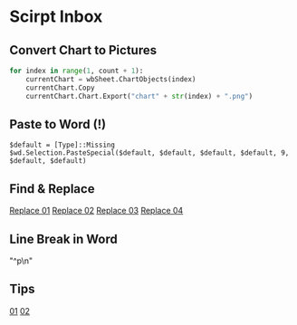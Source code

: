 # Scirpt Inbox

## Convert Chart to Pictures

```python
for index in range(1, count + 1):
    currentChart = wbSheet.ChartObjects(index)
    currentChart.Copy
    currentChart.Chart.Export("chart" + str(index) + ".png")
```

## Paste to Word (!)
```vba
$default = [Type]::Missing
$wd.Selection.PasteSpecial($default, $default, $default, $default, 9, $default, $default)
```

## Find & Replace

[Replace 01](https://stackoverflow.com/questions/3022898/python-win32com-automating-word-how-to-replace-text-in-a-text-box)
[Replace 02](https://stackoverflow.com/questions/35082380/how-can-i-open-a-docx-file-find-a-particular-string-occurring-at-multiple-place/35084050#35084050)
[Replace 03](https://stackoverflow.com/questions/1045628/can-i-use-win32-com-to-replace-text-inside-a-word-document)
[Replace 04](https://github.com/MrFiona/python_learning/blob/37f09f478e921f875c63296694fbd030e3e4d4c5/python_program/Tkinter/auto_doc_generate.py)


## Line Break in Word

"^p\n"

## Tips

[01](http://new.galalaly.me/2011/09/use-python-to-parse-microsoft-word-documents-using-pywin32-library/)
[02](https://github.com/fhopecc/stxt/blob/6d33f0bebe2820bcc1ecca9330abe36ff6aa3d0c/lib/stxt/formater/word14.py)
